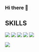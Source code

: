 ### Hi there 👋

## SKILLS
<img src="https://img.shields.io/badge/Python-3766AB?style=for-the-badge&logo=Python&logoColor=white"/> <img src="https://img.shields.io/badge/R-276DC3?style=for-the-badge&logo=R&logoColor=white"/> <img src="https://img.shields.io/badge/oracle-F80000?style=for-the-badge&logo=oracle&logoColor=white"> <img src="https://img.shields.io/badge/django-092E20?style=for-the-badge&logo=django&logoColor=white"> <img src="https://img.shields.io/badge/html5-E34F26?style=for-the-badge&logo=html5&logoColor=white">


<img src="https://img.shields.io/badge/Visual Studio Code-007ACC?style=for-the-badge&logo=Visual Studio Cod&logoColor=white">



<!--
**YE2733/ye2733** is a ✨ _special_ ✨ repository because its `README.md` (this file) appears on your GitHub profile.

Here are some ideas to get you started:

- 🔭 I’m currently working on ...
- 🌱 I’m currently learning ...
- 👯 I’m looking to collaborate on ...
- 🤔 I’m looking for help with ...
- 💬 Ask me about ...
- 📫 How to reach me: ...
- 😄 Pronouns: ...
- ⚡ Fun fact: ...
-->
